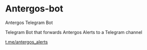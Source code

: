 # Antergos-bot
Antergos Telegram Bot

Telegram Bot that forwards Antergos Alerts to a Telegram channel

[t.me/antergos_alerts](t.me/antergos_alerts)

